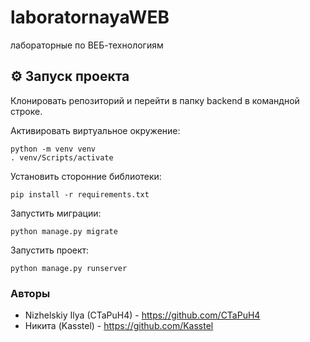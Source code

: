 # laboratornayaWEB
лабораторные по ВЕБ-технологиям

## ⚙️ Запуск проекта

Клонировать репозиторий и перейти в папку backend в командной строке.

Активировать виртуальное окружение:
```
python -m venv venv
. venv/Scripts/activate
```

Установить сторонние библиотеки:
```
pip install -r requirements.txt
```

Запустить миграции:
```
python manage.py migrate
```

Запустить проект:
```
python manage.py runserver

```

### Авторы
- Nizhelskiy Ilya (CTaPuH4) - https://github.com/CTaPuH4
- Никита (Kasstel) - https://github.com/Kasstel
